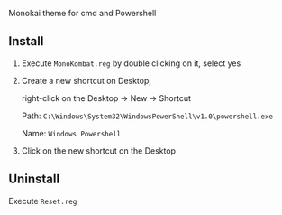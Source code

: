 Monokai theme for cmd and Powershell

## Install

1. Execute `MonoKombat.reg` by double clicking on it, select yes

2. Create a new shortcut on Desktop,

    right-click on the Desktop -> New -> Shortcut

    Path: `C:\Windows\System32\WindowsPowerShell\v1.0\powershell.exe`

    Name: `Windows Powershell`

3. Click on the new shortcut on the Desktop

## Uninstall

Execute `Reset.reg`
